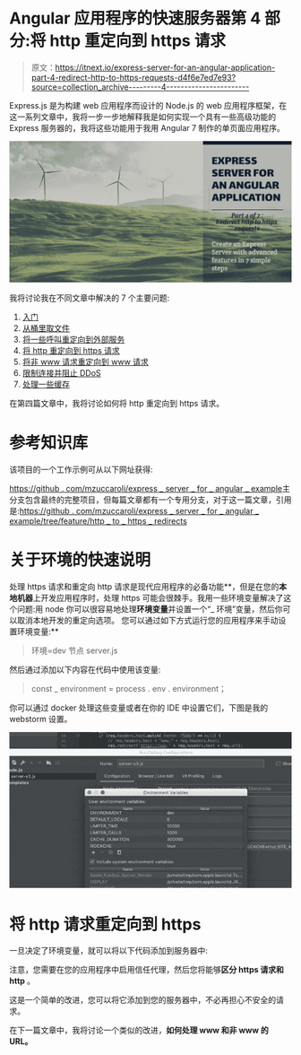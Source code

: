 # Angular 应用程序的快速服务器第 4 部分:将 http 重定向到 https 请求

> 原文：<https://itnext.io/express-server-for-an-angular-application-part-4-redirect-http-to-https-requests-d4f6e7ed7e93?source=collection_archive---------4----------------------->

Express.js 是为构建 web 应用程序而设计的 Node.js 的 web 应用程序框架，在这一系列文章中，我将一步一步地解释我是如何实现一个具有一些高级功能的 Express 服务器的，我将这些功能用于我用 Angular 7 制作的单页面应用程序。

![](img/11a07bce7a848ddeeb645099ece3969a.png)

我将讨论我在不同文章中解决的 7 个主要问题:

1.  [入门](https://medium.com/@marcozuccaroli/express-server-for-an-angular-application-part-1-getting-started-2cd27de691bd?fbclid=IwAR0FqPoqKeBps4QUM3E09aSGKDwjUNKcoZHxPKAB5iBt8dwUbuEol3b7IZ8)
2.  [从桶里取文件](https://medium.com/@marcozuccaroli/express-server-for-an-angular-application-part-2-serve-files-from-a-bucket-ae14d23e7cde)
3.  [将一些呼叫重定向到外部服务](https://medium.com/@marcozuccaroli/express-server-for-an-angular-application-part-3-redirect-routes-to-an-external-service-d4658ed575cb)
4.  [将 http 重定向到 https 请求](https://medium.com/@marcozuccaroli/express-server-for-an-angular-application-part-4-redirect-http-to-https-requests-d4f6e7ed7e93)
5.  [将非 www 请求重定向到 www 请求](https://medium.com/@marcozuccaroli/express-server-for-an-angular-application-part-5-redirect-non-www-to-www-requests-b81a7794a4d7)
6.  [限制连接并阻止 DDoS](https://medium.com/@marcozuccaroli/express-server-for-an-angular-application-part-5-limit-connections-and-prevent-ddos-e27902cc702b)
7.  [处理一些缓存](https://medium.com/@marcozuccaroli/express-server-for-an-angular-application-part-7-add-cache-f11e8060a2e3)

在第四篇文章中，我将讨论如何将 http 重定向到 https 请求。

# 参考知识库

该项目的一个工作示例可从以下网址获得:

[https://github . com/mzuccaroli/express _ server _ for _ angular _ example](https://github.com/mzuccaroli/express_server_for_angular_example)主分支包含最终的完整项目，但每篇文章都有一个专用分支，对于这一篇文章，引用是:[https://github . com/mzuccaroli/express _ server _ for _ angular _ example/tree/feature/http _ to _ https _ redirects](https://github.com/mzuccaroli/express_server_for_angular_example/tree/feature/http_to_https_redirects)

# 关于环境的快速说明

处理 https 请求和重定向 http 请求是现代应用程序的必备功能**，但是在您的**本地机器**上开发应用程序时，处理 https 可能会很棘手。我用一些环境变量解决了这个问题:用 node 你可以很容易地处理**环境变量**并设置一个“_ 环境”变量，然后你可以取消本地开发的重定向选项。
您可以通过如下方式运行您的应用程序来手动设置环境变量:**

> 环境=dev 节点 server.js

然后通过添加以下内容在代码中使用该变量:

> const _ environment = process . env . environment；

你可以通过 docker 处理这些变量或者在你的 IDE 中设置它们，下图是我的 webstorm 设置。

![](img/315622dd39d7eaccc8f686fafc8575db.png)

# 将 http 请求重定向到 https

一旦决定了环境变量，就可以将以下代码添加到服务器中:

注意，您需要在您的应用程序中启用信任代理，然后您将能够**区分 https 请求和 http** 。

这是一个简单的改进，您可以将它添加到您的服务器中，不必再担心不安全的请求。

在下一篇文章中，我将讨论一个类似的改进，**如何处理 www 和非 www 的 URL。**